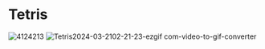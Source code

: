 # Tetris

![4124213](https://github.com/ShinYEB/Tetris/assets/91859242/d4bc45a2-c9e8-4ca0-bc1e-cca82e366c31)
![Tetris2024-03-2102-21-23-ezgif com-video-to-gif-converter](https://github.com/ShinYEB/Tetris/assets/91859242/b06c53d8-c981-419b-a731-bd9aeb14865b)



